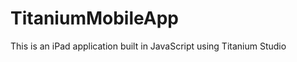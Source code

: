 TitaniumMobileApp
=================

This is an iPad application built in JavaScript using Titanium Studio